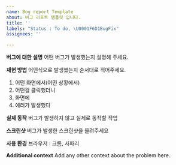 ```yaml
---
name: Bug report Template
about: 버그 리포트 템플릿 입니다.
title: ''
labels: "Status : To do, \U0001F6D1BugFix"
assignees: ''

---
```


**버그에 대한 설명**
어떤 버그가 발생했는지 설명해 주세요.

**재현 방법**
어떤식으로 발생했는지 순서대로 적어주세요.
1. 어떤 화면에서(어떤 상황에서)
2. 어떤걸 클릭했더니
3.  화면에
4.  에러가 발생했다

**실제 동작**
버그가 발생하지 않고 실제로 동작할 작업

**스크린샷**
버그가 발생한 스크린샷을 올려주세요

**사용 환경**
브라우저 : 크롬, 사파리

**Additional context**
Add any other context about the problem here.
